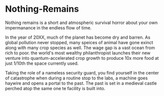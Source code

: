 # Nothing-Remains
Nothing remains is a short and atmospheric survival horror about your own impermanance in the endless flow of time. 

In the year of 20XX, much of the planet has become dry and barren. As global pollution never stopped, many speices of animal have gone exinct along with many crop species as well. The wage gap is a vast ocean from rich to poor. the world's most wealthy philanthropist launches their new venture into quantum-accelerated crop growth to produce 10x more food at just 1/10th the space currently used. 

Taking the role of a nameless security guard, you find yourself in the center of catastrophe when during a routine stop to the labs, a machine goes haywire and opens a portal to the past. The past is set in a medieval castle perched atop the same one te facility is built into.
